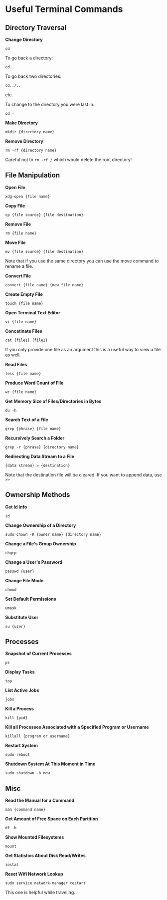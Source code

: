 # Useful Terminal Commands

## Directory Traversal

**Change Directory**

`cd`

To go back a directory:

`cd..`

To go back two directories:

`cd../..`

etc.

To change to the directory you were last in:

`cd -`

**Make Directory**

`mkdir {directory name}`

**Remove Directory**

`rm -rf {directory name}`

Careful not to `rm -rf /` which would delete the root directory!

## File Manipulation

**Open File**

`xdg-open {file name}`

**Copy File**

`cp {file source} {file destination}`

**Remove File**

`rm {file name}`

**Move File**

`mv {file source} {file destination}`

Note that if you use the same directory you can use the move command to rename a file.

**Convert File**

`convert {file name} {new file name}`

**Create Empty File**

`touch {file name}`

**Open Terminal Text Editor**

`vi {file name}`

**Concatinate Files**

`cat {file1} {file2}`

If you only provide one file as an argument this is a useful way to view a file as well.

**Read Files**

`less {file name}`

**Produce Word Count of File**

`wc {file name}`

**Get Memory Size of Files/Directories in Bytes**

`du -h`

**Search Text of a File**

`grep {phrase} {file name}`

**Recursively Search a Folder**

`grep -r {phrase} {directory name}`

**Redirecting Data Stream to a File**

`{data stream} > {destination}`

Note that the destination file will be cleared. If you want to append data, use `>>`

## Ownership Methods

**Get Id Info**

`id`

**Change Ownership of a Directory**

`sudo chown -R {owner name} {directory name}`

**Change a File's Group Ownership**

`chgrp`

**Change a User's Password**

`passwd {user}`

**Change File Mode**

`chmod`

**Set Default Permissions**

`umask`

**Substitute User**

`su {user}`

## Processes

**Snapshot of Current Processes**

`ps`

**Display Tasks**

`top`

**List Active Jobs**

`jobs`

**Kill a Process**

`kill {pid}`

**Kill all Processes Associated with a Specified Program or Username**

`killall {program or username}`

**Restart System**

`sudo reboot`

**Shutdown System At This Moment in Time**

`sudo shutdown -h now`

## Misc

**Read the Manual for a Command**

`man {command name}`

**Get Amount of Free Space on Each Partition**

`df -h`

**Show Mounted Filesystems**

`mount`

**Get Statistics About Disk Read/Writes**

`iostat`

**Reset Wifi Network Lookup**

`sudo service network-manager restart`

This one is helpful while traveling.
